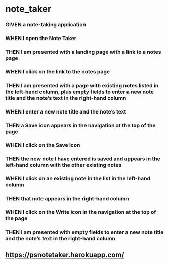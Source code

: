 # note_taker

### GIVEN a note-taking application
### WHEN I open the Note Taker
### THEN I am presented with a landing page with a link to a notes page
### WHEN I click on the link to the notes page
### THEN I am presented with a page with existing notes listed in the left-hand column, plus empty fields to enter a new note title and the note’s text in the right-hand column
### WHEN I enter a new note title and the note’s text
### THEN a Save icon appears in the navigation at the top of the page
### WHEN I click on the Save icon
### THEN the new note I have entered is saved and appears in the left-hand column with the other existing notes
### WHEN I click on an existing note in the list in the left-hand column
### THEN that note appears in the right-hand column
### WHEN I click on the Write icon in the navigation at the top of the page
### THEN I am presented with empty fields to enter a new note title and the note’s text in the right-hand column

## https://psnotetaker.herokuapp.com/
